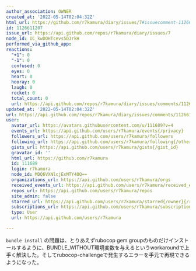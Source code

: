 ```yaml
---
author_association: OWNER
created_at: '2022-05-14T02:04:32Z'
html_url: https://github.com/r7kamura/diary/issues/7#issuecomment-1126611207
id: 1126611207
issue_url: https://api.github.com/repos/r7kamura/diary/issues/7
node_id: IC_kwDOHTcevs5DJrkH
performed_via_github_app: 
reactions:
  "+1": 0
  "-1": 0
  confused: 0
  eyes: 0
  heart: 0
  hooray: 0
  laugh: 0
  rocket: 0
  total_count: 0
  url: https://api.github.com/repos/r7kamura/diary/issues/comments/1126611207/reactions
updated_at: '2022-05-14T02:04:32Z'
url: https://api.github.com/repos/r7kamura/diary/issues/comments/1126611207
user:
  avatar_url: https://avatars.githubusercontent.com/u/111689?v=4
  events_url: https://api.github.com/users/r7kamura/events{/privacy}
  followers_url: https://api.github.com/users/r7kamura/followers
  following_url: https://api.github.com/users/r7kamura/following{/other_user}
  gists_url: https://api.github.com/users/r7kamura/gists{/gist_id}
  gravatar_id: ''
  html_url: https://github.com/r7kamura
  id: 111689
  login: r7kamura
  node_id: MDQ6VXNlcjExMTY4OQ==
  organizations_url: https://api.github.com/users/r7kamura/orgs
  received_events_url: https://api.github.com/users/r7kamura/received_events
  repos_url: https://api.github.com/users/r7kamura/repos
  site_admin: false
  starred_url: https://api.github.com/users/r7kamura/starred{/owner}{/repo}
  subscriptions_url: https://api.github.com/users/r7kamura/subscriptions
  type: User
  url: https://api.github.com/users/r7kamura

---
```

`bundle install` の問題は、とりあえずrubocop gem groupのものだけインストールするように、BUNDLE_WITHOUT環境変数を与えるというworkaroundで上手く解決した。そしてrubocop-challengeで発生するエラーを手元で再現できるようになった。